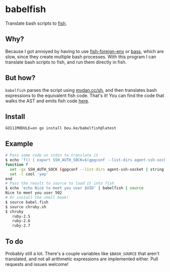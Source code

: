# babelfish

Translate bash scripts to [fish](https://fishshell.com).

## Why?

Because I got annoyed by having to use [fish-foreign-env](https://github.com/oh-my-fish/plugin-foreign-env) or [bass](https://github.com/edc/bass), which are slow, since they create multiple bash processes. With this program I can translate bash scripts to fish, and run them directly in fish.

## But how?

`babelfish` parses the script using [mvdan.cc/sh](https://github.com/mvdan/sh), and then translates bash expressions to the equivalent fish code. That's it! You can find the code that walks the AST and emits fish code [here](https://github.com/bouk/babelfish/blob/master/translate/translate.go).

## Install

`GO111MODULE=on go install bou.ke/babelfish@latest`

## Example

```sh
# Pass some code on stdin to translate it
$ echo 'f() { export SSH_AUTH_SOCK=$(gpgconf --list-dirs agent-ssh-socket); local cool=yep; }' | babelfish
function f
  set -gx SSH_AUTH_SOCK (gpgconf --list-dirs agent-ssh-socket | string collect; or echo)
  set -l cool 'yep'
end
# Pass the result to source to load it into fish
$ echo 'echo Nice to meet you user $UID' | babelfish | source
Nice to meet you user 502
# Or install the shell hook!
$ source babel.fish
$ source chruby.sh
$ chruby
   ruby-2.5
   ruby-2.6
   ruby-2.7
```

## To do

Probably still a lot. There's a couple variables like `$BASH_SOURCE` that aren't translated, and not all arithmetic expressions are implemented either. Pull requests and issues welcome!
